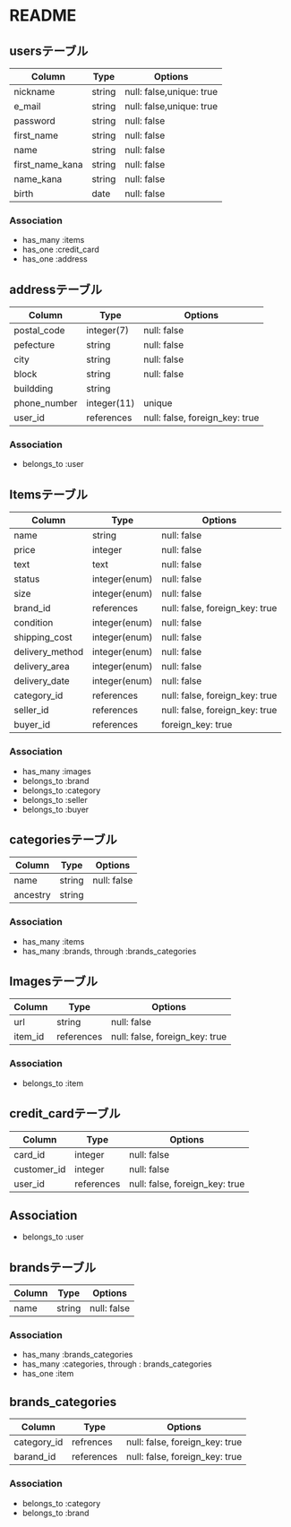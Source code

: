 # README

## usersテーブル
|Column|Type|Options|
|------|----|-------|
|nickname|string|null: false,unique: true|
|e_mail|string|null: false,unique: true|
|password|string|null: false|
|first_name|string|null: false|
|name|string|null: false|
|first_name_kana|string|null: false|
|name_kana|string|null: false|
|birth|date|null: false|

### Association
- has_many :items
- has_one :credit_card
- has_one :address

## addressテーブル
|Column|Type|Options|
|------|----|-------|
|postal_code|integer(7)|null: false|
|pefecture|string|null: false|
|city|string|null: false|
|block|string|null: false|
|buildding|string||
|phone_number|integer(11)|unique|
|user_id|references|null: false, foreign_key: true|
### Association
- belongs_to :user

## Itemsテーブル
|Column|Type|Options|
|------|----|-------|
|name|string|null: false|
|price|integer|null: false|
|text|text|null: false|
|status|integer(enum)|null: false|
|size|integer(enum)|null: false|
|brand_id|references|null: false, foreign_key: true|
|condition|integer(enum)|null: false|
|shipping_cost|integer(enum)|null: false|
|delivery_method|integer(enum)|null: false|
|delivery_area|integer(enum)|null: false|
|delivery_date|integer(enum)|null: false|
|category_id|references|null: false, foreign_key: true|
|seller_id|references|null: false, foreign_key: true|
|buyer_id|references|foreign_key: true|
### Association
- has_many :images
- belongs_to :brand
- belongs_to :category
- belongs_to :seller
- belongs_to :buyer


## categoriesテーブル
|Column|Type|Options|
|------|----|-------|
|name|string|null: false|
|ancestry|string||
### Association
- has_many :items
- has_many :brands, through :brands_categories

## Imagesテーブル
|Column|Type|Options|
|------|----|-----|
|url|string|null: false|
|item_id|references|null: false, foreign_key: true|

### Association
- belongs_to :item


## credit_cardテーブル
|Column|Type|Options|
|------|----|-----|
|card_id|integer|null: false|
|customer_id|integer|null: false|
|user_id|references|null: false, foreign_key: true|
## Association
- belongs_to :user

## brandsテーブル
|Column|Type|Options|
|------|----|-------|
|name|string|null: false|
### Association
- has_many :brands_categories
- has_many :categories, through : brands_categories
- has_one :item

## brands_categories
|Column|Type|Options|
|------|----|-------|
|category_id|refrences|null: false, foreign_key: true|
|barand_id|references|null: false, foreign_key: true|

### Association
- belongs_to :category
- belongs_to :brand

